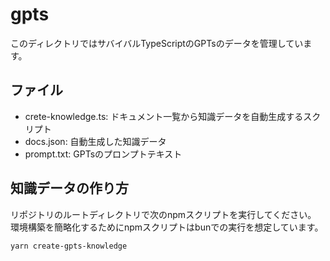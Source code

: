 # gpts

このディレクトリではサバイバルTypeScriptのGPTsのデータを管理しています。

## ファイル

- crete-knowledge.ts: ドキュメント一覧から知識データを自動生成するスクリプト
- docs.json: 自動生成した知識データ
- prompt.txt: GPTsのプロンプトテキスト

## 知識データの作り方

リポジトリのルートディレクトリで次のnpmスクリプトを実行してください。
環境構築を簡略化するためにnpmスクリプトはbunでの実行を想定しています。

```sh
yarn create-gpts-knowledge
```
